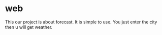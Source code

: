 # web
This our project is about forecast. It is simple to use. You just enter the city then u will get weather.



